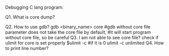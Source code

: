 Debugging C lang program:

Q1. What is core dump?

Q2. How to use gdb?
    gdb <binary_name> core
    #gdb without core file parameter does not take the core file by default,
    #it will start program without core file, so be careful
Q3. I am not able to see core file?
    check if ulimit for core is set properly
    $ulimit -c
    #if it is 0
    ulimit -c unlimited
Q4. How to print line number?

